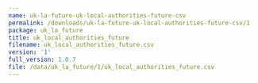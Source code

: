 ```yaml
---
name: uk-la-future-uk-local-authorities-future-csv
permalink: /downloads/uk-la-future-uk-local-authorities-future-csv/1
package: uk_la_future
title: uk_local_authorities_future
filename: uk_local_authorities_future.csv
version: '1'
full_version: 1.0.7
file: /data/uk_la_future/1/uk_local_authorities_future.csv
---
```

